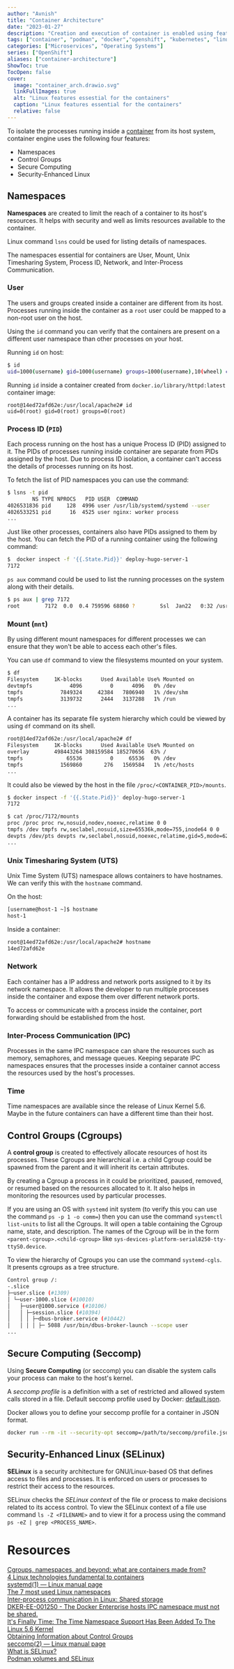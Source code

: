 ```yaml
---
author: "Avnish"
title: "Container Architecture"
date: "2023-01-27"
description: "Creation and execution of container is enabled using features like namespaces, Cgroups, seccomp, and SELinux"
tags: ["container", "podman", "docker","openshift", "kubernetes", "linux", "namespaces", "cgroups", "seccomp", "selinux"]
categories: ["Microservices", "Operating Systems"]
series: ["OpenShift"]
aliases: ["container-architecture"]
ShowToc: true
TocOpen: false
cover:
  image: "container_arch.drawio.svg"
  linkFullImages: true
  alt: "Linux features essestial for the containers"
  caption: "Linux features essential for the containers"
  relative: false
---
```


To isolate the processes running inside a <a href="/posts/openshift/containers/" target="_blank">container</a> from its host system, container engine uses the following four features:
* Namespaces
* Control Groups
* Secure Computing
* Security-Enhanced Linux

## Namespaces
**Namespaces** are created to limit the reach of a container to its host's resources. It helps with security and well as limits resources available to the container.

Linux command `lsns` could be used for listing details of namespaces.

The namespaces essential for containers are User, Mount, Unix Timesharing System, Process ID, Network, and Inter-Process Communication.

### User
The users and groups created inside a container are different from its host. Processes running inside the container as a `root` user could be mapped to a non-root user on the host.

Using the `id` command you can verify that the containers are present on a different user namespace than other processes on your host.

Running `id` on host:
```bash
$ id
uid=1000(username) gid=1000(username) groups=1000(username),10(wheel) context=unconfined_u:unconfined_r:unconfined_t:s0-s0:c0.c1023
```

Running `id` inside a container created from `docker.io/library/httpd:latest` container image:
```
root@14ed72afd62e:/usr/local/apache2# id
uid=0(root) gid=0(root) groups=0(root)
```

### Process ID (`PID`)
Each process running on the host has a unique Process ID (PID) assigned to it. The PIDs of processes running inside container are separate from PIDs assigned by the host. Due to process ID isolation, a container can't access the details of processes running on its host.   

To fetch the list of PID namespaces you can use the command:

```bash
$ lsns -t pid
        NS TYPE NPROCS   PID USER  COMMAND
4026531836 pid     128  4996 user /usr/lib/systemd/systemd --user
4026533251 pid      16  4525 user nginx: worker process
...
```

Just like other processes, containers also have PIDs assigned to them by the host. You can fetch the PID of a running container using the following command: 

```bash
$  docker inspect -f '{{.State.Pid}}' deploy-hugo-server-1
7172
```

`ps aux` command could be used to list the running processes on the system along with their details.

```bash
$ ps aux | grep 7172
root        7172  0.0  0.4 759596 68860 ?        Ssl  Jan22   0:32 /usr/lib/hugo/hugo server --buildFuture --bind=0.0.0.0
```

### Mount (`mnt`)
By using different mount namespaces for different processes we can ensure that they won't be able to access each other's files. 

You can use `df` command to view the filesystems mounted on your system.

```bash
$ df
Filesystem     1K-blocks      Used Available Use% Mounted on
devtmpfs            4096         0      4096   0% /dev
tmpfs            7849324     42384   7806940   1% /dev/shm
tmpfs            3139732      2444   3137288   1% /run
...
```

A container has its separate file system hierarchy which could be viewed by using `df` command on its shell.
```bash
root@14ed72afd62e:/usr/local/apache2# df
Filesystem     1K-blocks      Used Available Use% Mounted on
overlay        498443264 308159584 185270656  63% /
tmpfs              65536         0     65536   0% /dev
tmpfs            1569860       276   1569584   1% /etc/hosts
...
```

It could also be viewed by the host in the file `/proc/<CONTAINER_PID>/mounts`.
```bash
$ docker inspect -f '{{.State.Pid}}' deploy-hugo-server-1
7172

$ cat /proc/7172/mounts
proc /proc proc rw,nosuid,nodev,noexec,relatime 0 0
tmpfs /dev tmpfs rw,seclabel,nosuid,size=65536k,mode=755,inode64 0 0
devpts /dev/pts devpts rw,seclabel,nosuid,noexec,relatime,gid=5,mode=620,ptmxmode=666 0 0
...
```

### Unix Timesharing System (UTS)
Unix Time System (UTS) namespace allows containers to have hostnames. We can verify this with the `hostname` command.

On the host:
```bash
[username@host-1 ~]$ hostname
host-1
```

Inside a container:
```bash
root@14ed72afd62e:/usr/local/apache2# hostname
14ed72afd62e
```

### Network
Each container has a IP address and network ports assigned to it by its network namespace. It allows the developer to run multiple processes inside the container and expose them over different network ports.

To access or communicate with a process inside the container, port forwarding should be established from the host.

### Inter-Process Communication (IPC)
Processes in the same IPC namespace can share the resources such as memory, semaphores, and message queues. Keeping separate IPC namespaces ensures that the processes inside a container cannot access the resources used by the host's processes.

### Time
Time namespaces are available since the release of Linux Kernel 5.6.  
Maybe in the future containers can have a different time than their host.

## Control Groups (Cgroups)
A **control group** is created to effectively allocate resources of host its processes. These Cgroups are hierarchical i.e. a child Cgroup could be spawned from the parent and it will inherit its certain attributes.

By creating a Cgroup a process in it could be prioritized, paused, removed, or resumed based on the resources allocated to it. It also helps in monitoring the resources used by particular processes.

If you are using an OS with `systemd` init system (to verify this you can use the command `ps -p 1 -o comm=`) then you can use the command `systemctl list-units` to list all the Cgroups. It will open a table containing the Cgroup name, state, and description. The names of the Cgroup will be in the form `<parent-cgroup>.<child-cgroup>` like `sys-devices-platform-serial8250-tty-ttyS0.device`. 

To view the hierarchy of Cgroups you can use the command `systemd-cgls`. It presents cgroups as a tree structure.

```bash
Control group /:
-.slice
├─user.slice (#1309)
│ └─user-1000.slice (#10010)
│   ├─user@1000.service (#10106)
│   │ ├─session.slice (#10394)
│   │ │ ├─dbus-broker.service (#10442)
│   │ │ │ ├─ 5088 /usr/bin/dbus-broker-launch --scope user
...
``` 

## Secure Computing (Seccomp)
Using **Secure Computing** (or seccomp) you can disable the system calls your process can make to the host's kernel. 

A *seccomp profile* is a definition with a set of restricted and allowed system calls stored in a file. Default seccomp profile used by Docker: <a href="https://github.com/moby/moby/blob/master/profiles/seccomp/default.json" target="_blank">default.json</a>.

Docker allows you to define your seccomp profile for a container in JSON format. 
```bash
docker run --rm -it --security-opt seccomp=/path/to/seccomp/profile.json hello-world
```

## Security-Enhanced Linux (SELinux)
**SELinux** is a security architecture for GNU/Linux-based OS that defines access to files and processes. It is enforced on users or processes to restrict their access to the resources.

SELinux checks the *SELinux context* of the file or process to make decisions related to its access control. To view the SELinux context of a file use command `ls -Z <FILENAME>` and to view it for a process using the command `ps -eZ | grep <PROCESS_NAME>`. 



# Resources
<a href="https://www.youtube.com/watch?v=sK5i-N34im8" target="_blank">Cgroups, namespaces, and beyond: what are containers made from?</a>  
<a href="https://opensource.com/article/21/8/container-linux-technology" target="_blank">4 Linux technologies fundamental to containers</a>  
<a href="https://man7.org/linux/man-pages/man1/init.1.html" target="_blank">systemd(1) — Linux manual page</a>  
<a href="https://www.redhat.com/sysadmin/7-linux-namespaces" target="_blank">The 7 most used Linux namespaces</a>  
<a href="https://opensource.com/article/19/4/interprocess-communication-linux-storage" target="_blank">Inter-process communication in Linux: Shared storage</a>  
<a href="https://www.tenable.com/audits/items/DISA_STIG_Docker_Enterprise_2.x_Linux_Unix_v1r1.audit:f0aaa2cd4bcb66461902f47c69bf323b" target="_blank">DKER-EE-001250 - The Docker Enterprise hosts IPC namespace must not be shared.</a>  
<a href="https://www.phoronix.com/news/Time-Namespace-In-Linux-5.6" target="_blank">It's Finally Time: The Time Namespace Support Has Been Added To The Linux 5.6 Kernel</a>  
<a href="https://access.redhat.com/documentation/en-us/red_hat_enterprise_linux/7/html/resource_management_guide/sec-obtaining_information_about_control_groups" target="_blank">Obtaining Information about Control Groups</a>  
<a href="https://man7.org/linux/man-pages/man2/seccomp.2.html" target="_blank">seccomp(2) — Linux manual page</a>  
<a href="https://www.redhat.com/en/topics/linux/what-is-selinux" target="_blank">What is SELinux?</a>  
<a href="https://blog.christophersmart.com/2021/01/31/podman-volumes-and-selinux/" target="_blank">Podman volumes and SELinux</a>  
